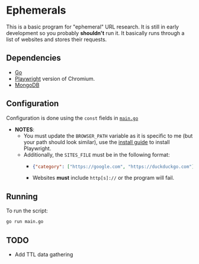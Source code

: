 # Ephemerals

This is a basic program for "ephemeral" URL research. It is still in early development so you probably **shouldn't** run it. It basically runs through a list of websites and stores their requests.

## Dependencies

- [Go](https://go.dev/doc/install)
- [Playwright](https://playwright.dev/docs/intro) version of Chromium.
- [MongoDB](https://www.mongodb.com/try/download/community)

## Configuration

Configuration is done using the `const` fields in [`main.go`](main.go)
- **NOTES**:
  - You must update the `BROWSER_PATH` variable as it is specific to me (but your path should look similar), use the [install guide](https://playwright.dev/docs/intro) to install Playwright.
  - Additionally, the `SITES_FILE` must be in the following format:
    - ```json
      {"category": ["https://google.com", "https://duckduckgo.com"] }
      ```
    - Websites **must** include `http[s]://` or the program will fail.

## Running

To run the script:

```sh
go run main.go
```

## TODO

- Add TTL data gathering
